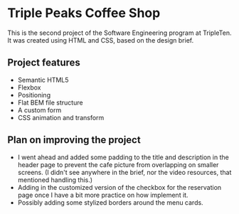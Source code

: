 # Triple Peaks Coffee Shop

This is the second project of the Software Engineering program at TripleTen. It was created using HTML and CSS, based on the design brief.

## Project features

- Semantic HTML5
- Flexbox
- Positioning
- Flat BEM file structure
- A custom form
- CSS animation and transform

## Plan on improving the project

- I went ahead and added some padding to the title and description in the header page to prevent the cafe picture from overlapping on smaller screens.
  (I didn't see anywhere in the brief, nor the video resources, that mentioned handling this.)
- Adding in the customized version of the checkbox for the reservation page once I have a bit more practice on how implement it.
- Possibly adding some stylized borders around the menu cards.
